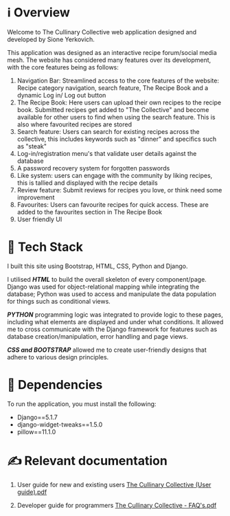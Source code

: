 # ℹ️ **Overview**

Welcome to The Cullinary Collective web application designed and developed by Sione Yerkovich.

This application was designed as an interactive recipe forum/social media mesh. The website has considered many features over its development, with the core features being as follows:

1. Navigation Bar: Streamlined access to the core features of the website: Recipe category navigation, search feature, The Recipe Book and a dynamic Log in/ Log out button
2. The Recipe Book: Here users can upload their own recipes to the recipe book. Submitted recipes get added to "The Collective" and become available for other users to find when using the search feature. This is also where favourited recipes are stored
3. Search feature: Users can search for existing recipes across the collective, this includes keywords such as "dinner" and specifics such as "steak"
4. Log-in/registration menu's that validate user details against the database
5. A password recovery system for forgotten passwords
6. Like system: users can engage with the community by liking recipes, this is tallied and displayed with the recipe details
7. Review feature: Submit reviews for recipes you love, or think need some improvement
8. Favourites: Users can favourite recipes for quick access. These are added to the favourites section in The Recipe Book
9. User friendly UI

# 🚀 **Tech Stack**

I built this site using Bootstrap, HTML, CSS, Python and Django.

I utilised ***HTML*** to build the overall skeleton of every component/page. Django was used for object-relational mapping while integrating the database; Python was used to access and manipulate the data population for things such as conditional views.

***PYTHON*** programming logic was integrated to provide logic to these pages, including what elements are displayed and under what conditions. It allowed me to cross communicate with the Django framework for features such as database creation/manipulation, error handling and page views.

***CSS and BOOTSTRAP*** allowed me to create user-friendly designs that adhere to various design principles.

# 🌟 **Dependencies**

To run the application, you must install the following:
- Django==5.1.7
- django-widget-tweaks==1.5.0
- pillow==11.1.0

# ✍️ **Relevant documentation**
1. User guide for new and existing users
[The Cullinary Collective (User guide).pdf](https://github.com/user-attachments/files/19543136/The.Cullinary.Collective.User.guide.pdf)


2. Developer guide for programmers
[The Cullinary Collective - FAQ's.pdf](https://github.com/user-attachments/files/19542648/The.Cullinary.Collective.-.FAQ.s.pdf)

   
